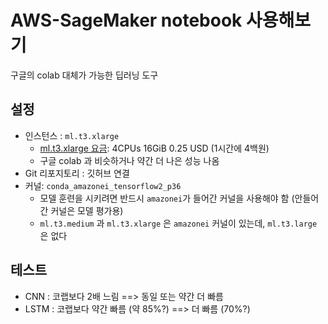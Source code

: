 # AWS-SageMaker notebook 사용해보기

구글의 colab 대체가 가능한 딥러닝 도구

## 설정

- 인스턴스 : `ml.t3.xlarge`
  - [ml.t3.xlarge 요금](https://aws.amazon.com/ko/sagemaker/pricing/):	4CPUs	16GiB	0.25 USD (1시간에 4백원)
  - 구글 colab 과 비슷하거나 약간 더 나은 성능 나옴
- Git 리포지토리 : 깃허브 연결
- 커널: `conda_amazonei_tensorflow2_p36`
  - 모델 훈련을 시키려면 반드시 `amazonei`가 들어간 커널을 사용해야 함 (안들어 간 커널은 모델 평가용)
  - `ml.t3.medium` 과 `ml.t3.xlarge` 은 `amazonei` 커널이 있는데, `ml.t3.large` 은 없다

## 테스트

- CNN : 코랩보다 2배 느림 ==> 동일 또는 약간 더 빠름 
- LSTM : 코랩보다 약간 빠름 (약 85%?) ==> 더 빠름 (70%?)


